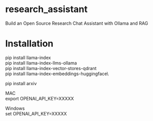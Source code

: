 # research_assistant
Build an Open Source Research Chat Assistant with Ollama and RAG 


# Installation

pip install llama-index\
pip install llama-index-llms-ollama\
pip install llama-index-vector-stores-qdrant\
pip install llama-index-embeddings-huggingface\

pip install arxiv

MAC\
export OPENAI_API_KEY=XXXXX

Windows\
set OPENAI_API_KEY=XXXXX
